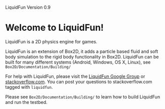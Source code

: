 LiquidFun Version 0.9

# Welcome to LiquidFun!

LiquidFun is a 2D physics engine for games.

LiquidFun is an extension of Box2D, it adds a particle based fluid and soft body simulation to the rigid body functionality in Box2D.  LiquidFun can be built for many different systems (Android, Windows, OS X, Linux), see `Box2D/Documentation/Building/`

For help with LiquidFun, please visit the [LiquidFun Google Group][] or [stackoverflow.com][].  You can post your questions to stackoverflow.com tagged with `liquidfun`.

Please see `Box2D/Documentation/Building/` to learn how to build LiquidFun and run the testbed.

  [LiquidFun Google Group]: http://group.google.com/group/liquidfun
  [stackoverflow.com]: http://www.stackoverflow.com

